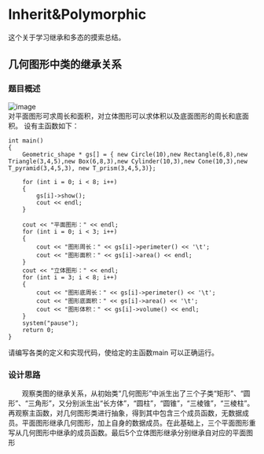 # Inherit&Polymorphic
这个关于学习继承和多态的摸索总结。
## 几何图形中类的继承关系
### 题目概述
![image](https://github.com/KnifeofLondon/Inherit-Polymorphic/blob/master/%E5%87%A0%E4%BD%95%E5%9B%BE%E5%BD%A2%E4%B8%AD%E7%B1%BB%E7%9A%84%E7%BB%A7%E6%89%BF%E5%85%B3%E7%B3%BB/QQ%E6%88%AA%E5%9B%BE20190518102531.png)  
对平面图形可求周长和面积，对立体图形可以求体积以及底面图形的周长和底面积。
设有主函数如下：
```
int main()
{
	Geometric_shape * gs[] = { new Circle(10),new Rectangle(6,8),new Triangle(3,4,5),new Box(6,8,3),new Cylinder(10,3),new Cone(10,3),new T_pyramid(3,4,5,3), new T_prism(3,4,5,3)};

	for (int i = 0; i < 8; i++)
	{
		gs[i]->show();
		cout << endl;
	}

	cout << "平面图形：" << endl;
	for (int i = 0; i < 3; i++)
	{
		cout << "图形周长：" << gs[i]->perimeter() << '\t';
		cout << "图形面积：" << gs[i]->area() << endl;
	}
	cout << "立体图形：" << endl;
	for (int i = 3; i < 8; i++)
	{
		cout << "图形底周长：" << gs[i]->perimeter() << '\t';
		cout << "图形底面积：" << gs[i]->area() << '\t';
		cout << "图形体积：" << gs[i]->volume() << endl;
	}
	system("pause");
	return 0;
}
```
请编写各类的定义和实现代码，使给定的主函数main 可以正确运行。
### 设计思路
&emsp;&emsp;观察类图的继承关系，从初始类“几何图形”中派生出了三个子类“矩形”、“圆形”、“三角形”，又分别派生出“长方体”，“圆柱”，“圆锥”，“三棱锥”，“三棱柱”。再观察主函数，对几何图形类进行抽象，得到其中包含三个成员函数，无数据成员。平面图形继承几何图形，加上自身的数据成员。在此基础上，三个平面图形重写从几何图形中继承的成员函数。最后5个立体图形继承分别继承自对应的平面图形
